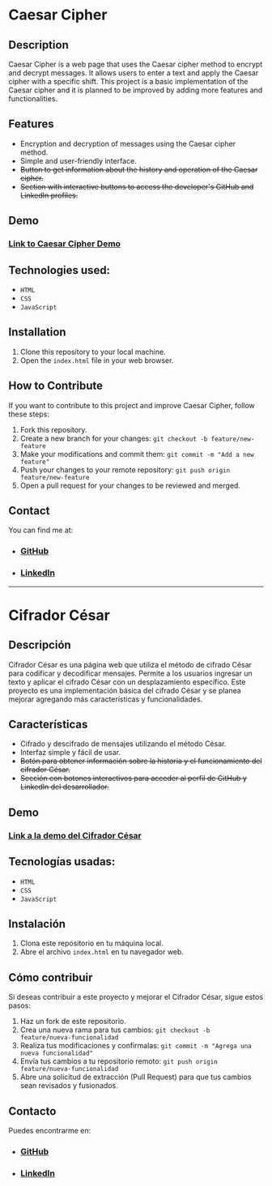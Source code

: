 # Caesar Cipher

## Description
Caesar Cipher is a web page that uses the Caesar cipher method to encrypt and decrypt messages. It allows users to enter a text and apply the Caesar cipher with a specific shift. This project is a basic implementation of the Caesar cipher and it is planned to be improved by adding more features and functionalities.

## Features
- Encryption and decryption of messages using the Caesar cipher method.
- Simple and user-friendly interface.
- ~~Button to get information about the history and operation of the Caesar cipher.~~
- ~~Section with interactive buttons to access the developer's GitHub and LinkedIn profiles.~~

## Demo
### [Link to Caesar Cipher Demo](https://leo-em.github.io/Cifrador-Cesar/)

## Technologies used:
 * `HTML` 
 * `CSS` 
 * `JavaScript`

<!--
## Screenshots
![Screenshot 1](screenshots/screenshot1.png)
![Screenshot 2](screenshots/screenshot2.png)
-->

## Installation
1. Clone this repository to your local machine.
2. Open the `index.html` file in your web browser.

## How to Contribute
If you want to contribute to this project and improve Caesar Cipher, follow these steps:
1. Fork this repository.
2. Create a new branch for your changes: `git checkout -b feature/new-feature`
3. Make your modifications and commit them: `git commit -m "Add a new feature"`
4. Push your changes to your remote repository: `git push origin feature/new-feature`
5. Open a pull request for your changes to be reviewed and merged.

<!--
## Author
Developed by [Leonardo Corales](https://github.com/Eze-CM)
-->

## Contact
You can find me at:
- ### [GitHub](https://github.com/Leo-EM)
- ### [LinkedIn](https://www.linkedin.com/in/leonardo-corales/)

---

# Cifrador César

## Descripción
Cifrador César es una página web que utiliza el método de cifrado César para codificar y decodificar mensajes. Permite a los usuarios ingresar un texto y aplicar el cifrado César con un desplazamiento específico. Este proyecto es una implementación básica del cifrado César y se planea mejorar agregando más características y funcionalidades.

## Características
- Cifrado y descifrado de mensajes utilizando el método César.
- Interfaz simple y fácil de usar.
- ~~Botón para obtener información sobre la historia y el funcionamiento del cifrador César.~~
- ~~Sección con botones interactivos para acceder al perfil de GitHub y LinkedIn del desarrollador.~~

## Demo
### [Link a la demo del Cifrador César](https://leo-em.github.io/Cifrador-Cesar/)

## Tecnologías usadas:
 * `HTML` 
 * `CSS` 
 * `JavaScript`

## Instalación
1. Clona este repositorio en tu máquina local.
2. Abre el archivo `index.html` en tu navegador web.

## Cómo contribuir
Si deseas contribuir a este proyecto y mejorar el Cifrador César, sigue estos pasos:
1. Haz un fork de este repositorio.
2. Crea una nueva rama para tus cambios: `git checkout -b feature/nueva-funcionalidad`
3. Realiza tus modificaciones y confirmalas: `git commit -m "Agrega una nueva funcionalidad"`
4. Envía tus cambios a tu repositorio remoto: `git push origin feature/nueva-funcionalidad`
5. Abre una solicitud de extracción (Pull Request) para que tus cambios sean revisados y fusionados.

## Contacto
Puedes encontrarme en:
- ### [GitHub](https://github.com/Leo-EM)
- ### [LinkedIn](https://www.linkedin.com/in/leonardo-corales/)
